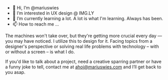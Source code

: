 - 👋 Hi, I’m @mariuswies
- 👀 I’m interested in UX design @ IMG.LY
- 🌱 I’m currently learning a lot. A lot is what I'm learning. Always has been.
- 📫 How to reach me ...

The machines won't take over, but they're getting more crucial every day 
— you may have noticed. I utilize this to design for it. Facing 
topics from a designer's perspective or solving real life problems with
technology – with or without a screen – is what I do.

If you'd like to talk about a project, need a creative sparring partner or
have a funny joke to tell, contact me at ahoi@mariuswies.com and I’ll 
get back to you asap.
